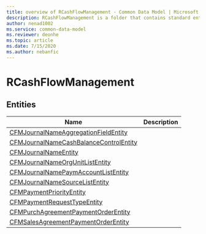 ```yaml
---
title: overview of RCashFlowManagement - Common Data Model | Microsoft Docs
description: RCashFlowManagement is a folder that contains standard entities related to the Common Data Model.
author: nenad1002
ms.service: common-data-model
ms.reviewer: deonhe
ms.topic: article
ms.date: 7/15/2020
ms.author: nebanfic
---
```


# RCashFlowManagement


## Entities

|Name|Description|
|---|---|
|[CFMJournalNameAggregationFieldEntity](CFMJournalNameAggregationFieldEntity.md)||
|[CFMJournalNameCashBalanceControlEntity](CFMJournalNameCashBalanceControlEntity.md)||
|[CFMJournalNameEntity](CFMJournalNameEntity.md)||
|[CFMJournalNameOrgUnitListEntity](CFMJournalNameOrgUnitListEntity.md)||
|[CFMJournalNamePaymAccountListEntity](CFMJournalNamePaymAccountListEntity.md)||
|[CFMJournalNameSourceListEntity](CFMJournalNameSourceListEntity.md)||
|[CFMPaymentPriorityEntity](CFMPaymentPriorityEntity.md)||
|[CFMPaymentRequestTypeEntity](CFMPaymentRequestTypeEntity.md)||
|[CFMPurchAgreementPaymentOrderEntity](CFMPurchAgreementPaymentOrderEntity.md)||
|[CFMSalesAgreementPaymentOrderEntity](CFMSalesAgreementPaymentOrderEntity.md)||
